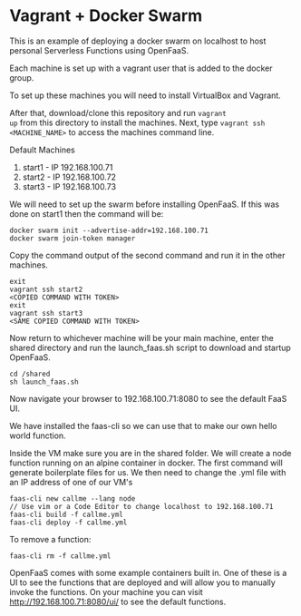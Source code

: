 # Vagrant + Docker Swarm

This is an example of deploying a docker swarm on localhost to host personal
Serverless Functions using OpenFaaS.

Each machine is set up with a vagrant user that is added to the docker group.

To set up these machines you will need to install VirtualBox and Vagrant.

After that, download/clone this repository and run <code>vagrant up</code> from this
directory to install the machines. Next, type <code>vagrant ssh <MACHINE_NAME></code> 
to access the machines command line. 

Default Machines
1. start1 - IP 192.168.100.71
2. start2 - IP 192.168.100.72
3. start3 - IP 192.168.100.73

We will need to set up the swarm before installing OpenFaaS. If this was done
on start1 then the command will be:

    docker swarm init --advertise-addr=192.168.100.71
    docker swarm join-token manager

Copy the command output of the second command and run it in the other machines.

    exit
    vagrant ssh start2
    <COPIED COMMAND WITH TOKEN>
    exit
    vagrant ssh start3
    <SAME COPIED COMMAND WITH TOKEN>

Now return to whichever machine will be your main machine, enter the shared
directory and run the launch_faas.sh script to download and startup OpenFaaS.

    cd /shared
    sh launch_faas.sh

Now navigate your browser to 192.168.100.71:8080 to see the default FaaS UI.

We have installed the faas-cli so we can use that to make our own hello world
function.

Inside the VM make sure you are in the shared folder. We will create a node
function running on an alpine container in docker. The first command will
generate boilerplate files for us. We then need to change the .yml file with
an IP address of one of our VM's 

    faas-cli new callme --lang node
    // Use vim or a Code Editor to change localhost to 192.168.100.71
    faas-cli build -f callme.yml
    faas-cli deploy -f callme.yml

To remove a function:

    faas-cli rm -f callme.yml 

OpenFaaS comes with some example containers built in. One of these is a UI to see the functions that are deployed and will allow you to manually invoke the functions. On your machine you can visit http://192.168.100.71:8080/ui/ to see the default functions.

